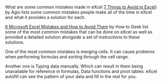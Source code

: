 What are some common mistakes made in eXcel
[7 Things to Avoid in Excel](https://agio.com/things-to-avoid-in-excel/#gref)) by Agio lists some common mistakes people make all of the time in eXcel and what it provides a solution for each.

[6 Microsoft Excel Mistakes and How to Avoid Them](https://www.howtogeek.com/microsoft-excel-mistakes-and-how-to-avoid-them/) by How to Geek list some of the most common mistakes that can be done on eXcel as well as provided a detailed solution alongside a set of instructions to these solutions.

One of the most common mistakes is merging cells. It can cause problems when performing formulas and sorting through the cell range.

Another one is Typing data manually. Which can result in them being unavailable for reference in formulas, Data functions and pivot tables. eXcel autofill can see the pattern of your data and fill in the rest for you.

